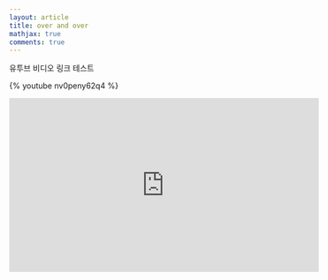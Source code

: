 ```yaml
---
layout: article
title: over and over
mathjax: true
comments: true
---
```

유투브 비디오 링크 테스트

{% youtube nv0peny62q4 %}

<iframe width="560" height="315" src="https://www.youtube.com/embed/nv0peny62q4" frameborder="0" allow="autoplay; encrypted-media" allowfullscreen></iframe>

